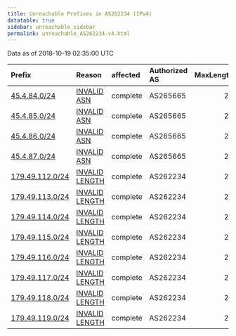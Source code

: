 ```yaml
---
title: Unreachable Prefixes in AS262234 (IPv4)
datatable: true
sidebar: unreachable_sidebar
permalink: unreachable_AS262234-v4.html
---
```


Data as of 2018-10-19 02:35:00 UTC


<div class="datatable-begin"></div>

| Prefix                                                   | Reason                                                                                                     | affected   | Authorized AS   |   MaxLength | Anchor                                         |   unreachable /24s |
|:---------------------------------------------------------|:-----------------------------------------------------------------------------------------------------------|:-----------|:----------------|------------:|:-----------------------------------------------|-------------------:|
| [45.4.84.0/24](https://stat.ripe.net/45.4.84.0/24)       | [INVALID ASN](https://rpki-validator.ripe.net/announcement-preview?asn=AS262234&prefix=45.4.84.0/24)       | complete   | AS265665        |          22 | [LACNIC](unreachable_LACNIC_RPKI_Root-v4.html) |                  1 |
| [45.4.85.0/24](https://stat.ripe.net/45.4.85.0/24)       | [INVALID ASN](https://rpki-validator.ripe.net/announcement-preview?asn=AS262234&prefix=45.4.85.0/24)       | complete   | AS265665        |          22 | [LACNIC](unreachable_LACNIC_RPKI_Root-v4.html) |                  1 |
| [45.4.86.0/24](https://stat.ripe.net/45.4.86.0/24)       | [INVALID ASN](https://rpki-validator.ripe.net/announcement-preview?asn=AS262234&prefix=45.4.86.0/24)       | complete   | AS265665        |          22 | [LACNIC](unreachable_LACNIC_RPKI_Root-v4.html) |                  1 |
| [45.4.87.0/24](https://stat.ripe.net/45.4.87.0/24)       | [INVALID ASN](https://rpki-validator.ripe.net/announcement-preview?asn=AS262234&prefix=45.4.87.0/24)       | complete   | AS265665        |          22 | [LACNIC](unreachable_LACNIC_RPKI_Root-v4.html) |                  1 |
| [179.49.112.0/24](https://stat.ripe.net/179.49.112.0/24) | [INVALID LENGTH](https://rpki-validator.ripe.net/announcement-preview?asn=AS262234&prefix=179.49.112.0/24) | complete   | AS262234        |          21 | [LACNIC](unreachable_LACNIC_RPKI_Root-v4.html) |                  1 |
| [179.49.113.0/24](https://stat.ripe.net/179.49.113.0/24) | [INVALID LENGTH](https://rpki-validator.ripe.net/announcement-preview?asn=AS262234&prefix=179.49.113.0/24) | complete   | AS262234        |          21 | [LACNIC](unreachable_LACNIC_RPKI_Root-v4.html) |                  1 |
| [179.49.114.0/24](https://stat.ripe.net/179.49.114.0/24) | [INVALID LENGTH](https://rpki-validator.ripe.net/announcement-preview?asn=AS262234&prefix=179.49.114.0/24) | complete   | AS262234        |          21 | [LACNIC](unreachable_LACNIC_RPKI_Root-v4.html) |                  1 |
| [179.49.115.0/24](https://stat.ripe.net/179.49.115.0/24) | [INVALID LENGTH](https://rpki-validator.ripe.net/announcement-preview?asn=AS262234&prefix=179.49.115.0/24) | complete   | AS262234        |          21 | [LACNIC](unreachable_LACNIC_RPKI_Root-v4.html) |                  1 |
| [179.49.116.0/24](https://stat.ripe.net/179.49.116.0/24) | [INVALID LENGTH](https://rpki-validator.ripe.net/announcement-preview?asn=AS262234&prefix=179.49.116.0/24) | complete   | AS262234        |          21 | [LACNIC](unreachable_LACNIC_RPKI_Root-v4.html) |                  1 |
| [179.49.117.0/24](https://stat.ripe.net/179.49.117.0/24) | [INVALID LENGTH](https://rpki-validator.ripe.net/announcement-preview?asn=AS262234&prefix=179.49.117.0/24) | complete   | AS262234        |          21 | [LACNIC](unreachable_LACNIC_RPKI_Root-v4.html) |                  1 |
| [179.49.118.0/24](https://stat.ripe.net/179.49.118.0/24) | [INVALID LENGTH](https://rpki-validator.ripe.net/announcement-preview?asn=AS262234&prefix=179.49.118.0/24) | complete   | AS262234        |          21 | [LACNIC](unreachable_LACNIC_RPKI_Root-v4.html) |                  1 |
| [179.49.119.0/24](https://stat.ripe.net/179.49.119.0/24) | [INVALID LENGTH](https://rpki-validator.ripe.net/announcement-preview?asn=AS262234&prefix=179.49.119.0/24) | complete   | AS262234        |          21 | [LACNIC](unreachable_LACNIC_RPKI_Root-v4.html) |                  1 |

<div class="datatable-end"></div>